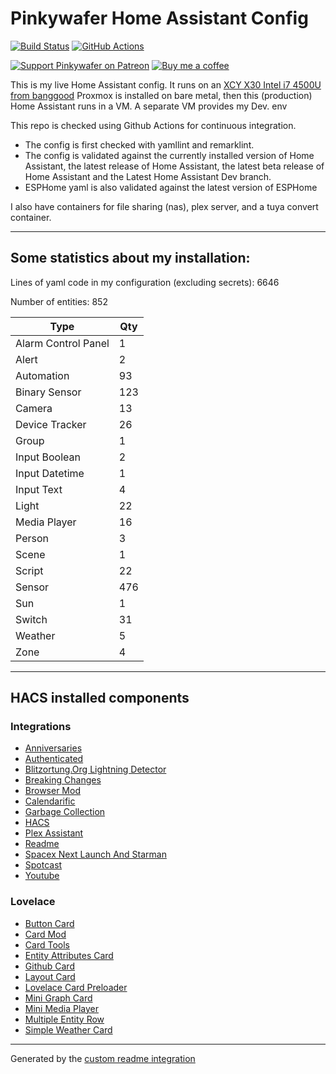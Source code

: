 # Pinkywafer Home Assistant Config

[![Build Status][travis-shield]][travis]
[![GitHub Actions][actions-shield]][actions]

[![Support Pinkywafer on Patreon][patreon-shield]][patreon]
[![Buy me a coffee][bmc-shield]][bmc]

This is my live Home Assistant config. 
It runs on an [XCY X30 Intel i7 4500U from banggood](https://www.banggood.com/XCY-X30-Mini-PC-Intel-Core-I7-4500U-Barebone-1_8GHz-Intel-HD-Graphics-4200-Windows-10-Dual-Core-Fanless-Mini-Desktop-PC-HDMI-VGA-WiFi-Nettop-HTPC-p-1479424.html)
Proxmox is installed on bare metal,  then this (production) Home Assistant runs in a VM.
A separate VM provides my Dev. env

This repo is checked using Github Actions for continuous integration.
  * The config is first checked with yamllint and remarklint.
  * The config is validated against the currently installed version of Home Assistant, the latest release of Home Assistant, the latest beta release of Home Assistant and the Latest Home Assistant Dev branch.
  * ESPHome yaml is also validated against the latest version of ESPHome

I also have containers for file sharing (nas), plex server, and a tuya convert container.

***

## Some statistics about my installation:

Lines of yaml code in my configuration (excluding secrets): 6646

Number of entities: 852

Type | Qty
-- | --
Alarm Control Panel | 1
Alert | 2
Automation | 93
Binary Sensor | 123
Camera | 13
Device Tracker | 26
Group | 1
Input Boolean | 2
Input Datetime | 1
Input Text | 4
Light | 22
Media Player | 16
Person | 3
Scene | 1
Script | 22
Sensor | 476
Sun | 1
Switch | 31
Weather | 5
Zone | 4

***

## HACS installed components

### Integrations
  - [Anniversaries](https://github.com/pinkywafer/Anniversaries)
  - [Authenticated](https://github.com/custom-components/authenticated)
  - [Blitzortung.Org Lightning Detector](https://github.com/mrk-its/homeassistant-blitzortung)
  - [Breaking Changes](https://github.com/custom-components/breaking_changes)
  - [Browser Mod](https://github.com/thomasloven/hass-browser_mod)
  - [Calendarific](https://github.com/pinkywafer/Calendarific)
  - [Garbage Collection](https://github.com/bruxy70/Garbage-Collection)
  - [HACS](https://github.com/hacs/integration)
  - [Plex Assistant](https://github.com/maykar/plex_assistant)
  - [Readme](https://github.com/custom-components/readme)
  - [Spacex Next Launch And Starman](https://github.com/djtimca/HASpaceX)
  - [Spotcast](https://github.com/fondberg/spotcast)
  - [Youtube](https://github.com/custom-components/youtube)

### Lovelace
  - [Button Card](https://github.com/custom-cards/button-card)
  - [Card Mod](https://github.com/thomasloven/lovelace-card-mod)
  - [Card Tools](https://github.com/thomasloven/lovelace-card-tools)
  - [Entity Attributes Card](https://github.com/custom-cards/entity-attributes-card)
  - [Github Card](https://github.com/ljmerza/github-card)
  - [Layout Card](https://github.com/thomasloven/lovelace-layout-card)
  - [Lovelace Card Preloader](https://github.com/gadgetchnnel/lovelace-card-preloader)
  - [Mini Graph Card](https://github.com/kalkih/mini-graph-card)
  - [Mini Media Player](https://github.com/kalkih/mini-media-player)
  - [Multiple Entity Row](https://github.com/benct/lovelace-multiple-entity-row)
  - [Simple Weather Card](https://github.com/kalkih/simple-weather-card)

***


Generated by the [custom readme integration](https://github.com/custom-components/readme)

[actions]: https://github.com/pinkywafer/Home-Assistant_Config/actions
[bmc]: https://www.buymeacoffee.com/V3q9id4
[patreon]: https://www.patreon.com/pinkywafer
[travis]: https://travis-ci.com/pinkywafer/Home-Assistant_Config
[actions-shield]: https://github.com/pinkywafer/Home-Assistant_Config/workflows/Home%20Assistant%20CI/badge.svg
[bmc-shield]: https://img.shields.io/static/v1.svg?label=Buy%20me%20a%20coffee&logo=buy%20me%20a%20coffee&logoColor=white&labelColor=ff69b4&message=donate&color=Black
[patreon-shield]: https://c5.patreon.com/external/logo/become_a_patron_button.png
[travis-shield]: https://travis-ci.com/pinkywafer/Home-Assistant_Config.svg?branch=master
